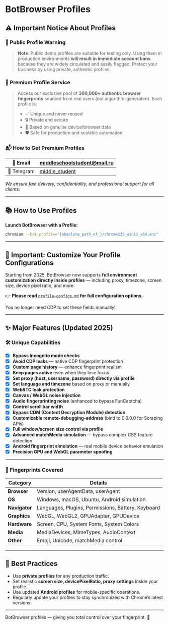 # BotBrowser Profiles

## ⚠️ Important Notice About Profiles

### 🚨 Public Profile Warning
> **Note**: Public demo profiles are suitable for testing only.
> Using them in production environments **will result in immediate account bans** because they are widely circulated and easily flagged.
> Protect your business by using private, authentic profiles.

### 🌟 Premium Profile Service
> Access our exclusive pool of **300,000+ authentic browser fingerprints** sourced from real users (not algorithm-generated). Each profile is:
> - ✅ Unique and never reused
> - 🔒 Private and secure
> - 👤 Based on genuine device/browser data
> - 🛡️ Safe for production and scalable automation

### 📬 How to Get Premium Profiles
| 📧 Email | [middleschoolstudent@mail.ru](mailto:middleschoolstudent@mail.ru) |
|----------|-----------------------------------------------------------|
| 📱 Telegram | [middle_student](https://t.me/middle_student) |

*We ensure fast delivery, confidentiality, and professional support for all clients.*

---

## 📚 How to Use Profiles

**Launch BotBrowser with a Profile:**

```bash
chromium --bot-profile="{absolute_path_of_}/chrome135_win11_x64.enc"
```

---

## 📖 Important: Customize Your Profile Configurations

Starting from 2025, BotBrowser now supports **full environment customization directly inside profiles** — including proxy, timezone, screen size, device pixel ratio, and more.

👉 **Please read** [`profile-configs.md`](https://github.com/MiddleSchoolStudent/BotBrowser/blob/main/profiles/profile-configs.md) **for full configuration options.**

You no longer need CDP to set these fields manually!

---

## ✨ Major Features (Updated 2025)

### 🛠️ Unique Capabilities

- [x] **Bypass Incognito mode checks**
- [x] **Avoid CDP leaks** — native CDP fingerprint protection
- [x] **Custom page history** — enhance fingerprint realism
- [x] **Keep pages active** even when they lose focus
- [x] **Set proxy (host, username, password) directly via profile**
- [x] **Set language and timezone** based on proxy or manually
- [x] **WebRTC leak protection**
- [x] **Canvas / WebGL noise injection**
- [x] **Audio fingerprinting noise** (enhanced to bypass FunCaptcha)
- [x] **Control scroll bar width**
- [x] **Bypass CDM (Content Decryption Module) detection**
- [x] **Customizable remote-debugging-address** (bind to 0.0.0.0 for Scraping APIs)
- [x] **Full window/screen size control via profile**
- [x] **Advanced matchMedia simulation** — bypass complex CSS feature detection
- [x] **Android fingerprint simulation** — real mobile device behavior emulation
- [x] **Precision GPU and WebGL parameter spoofing**

---

### 🧐 Fingerprints Covered

| Category        | Details |
|-----------------|---------|
| **Browser**     | Version, userAgentData, userAgent |
| **OS**          | Windows, macOS, Ubuntu, Android simulation |
| **Navigator**   | Languages, Plugins, Permissions, Battery, Keyboard |
| **Graphics**    | WebGL, WebGL2, GPUAdapter, GPUDevice |
| **Hardware**    | Screen, CPU, System Fonts, System Colors |
| **Media**       | MediaDevices, MimeTypes, AudioContext |
| **Other**       | Emoji, Unicode, matchMedia control |

---

## 📌 Best Practices

- Use **private profiles** for any production traffic.
- Set realistic **screen size, devicePixelRatio, proxy settings** inside your profile.
- Use updated **Android profiles** for mobile-specific operations.
- Regularly update your profiles to stay synchronized with Chrome’s latest versions.

---

BotBrowser profiles — giving you total control over your fingerprint. 🚀

